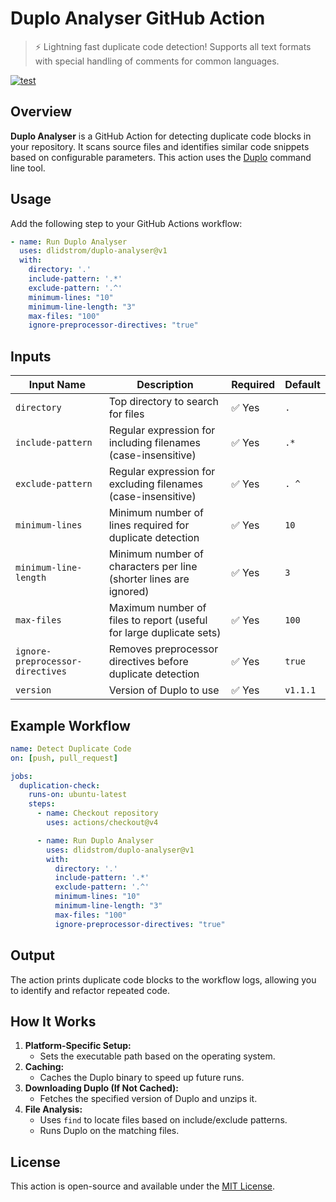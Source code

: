 # Duplo Analyser GitHub Action

> ⚡️ Lightning fast duplicate code detection! Supports all text formats with
> special handling of comments for common languages.

[![test](https://github.com/dlidstrom/duplo-action/actions/workflows/build.yml/badge.svg)](https://github.com/dlidstrom/duplo-action/actions/workflows/build.yml)

## Overview

**Duplo Analyser** is a GitHub Action for detecting duplicate code blocks in
your repository. It scans source files and identifies similar code snippets
based on configurable parameters. This action uses the
[Duplo](https://github.com/dlidstrom/Duplo) command line tool.

## Usage

Add the following step to your GitHub Actions workflow:

```yaml
- name: Run Duplo Analyser
  uses: dlidstrom/duplo-analyser@v1
  with:
    directory: '.'
    include-pattern: '.*'
    exclude-pattern: '.^'
    minimum-lines: "10"
    minimum-line-length: "3"
    max-files: "100"
    ignore-preprocessor-directives: "true"
```

## Inputs

| Input Name | Description | Required | Default |
|------------|------------|----------|---------|
| `directory` | Top directory to search for files | ✅ Yes | `.` |
| `include-pattern` | Regular expression for including filenames (case-insensitive) | ✅ Yes | `.*` |
| `exclude-pattern` | Regular expression for excluding filenames (case-insensitive) | ✅ Yes | `. ^` |
| `minimum-lines` | Minimum number of lines required for duplicate detection | ✅ Yes | `10` |
| `minimum-line-length` | Minimum number of characters per line (shorter lines are ignored) | ✅ Yes | `3` |
| `max-files` | Maximum number of files to report (useful for large duplicate sets) | ✅ Yes | `100` |
| `ignore-preprocessor-directives` | Removes preprocessor directives before duplicate detection | ✅ Yes | `true` |
| `version` | Version of Duplo to use | ✅ Yes | `v1.1.1` |

## Example Workflow

```yaml
name: Detect Duplicate Code
on: [push, pull_request]

jobs:
  duplication-check:
    runs-on: ubuntu-latest
    steps:
      - name: Checkout repository
        uses: actions/checkout@v4

      - name: Run Duplo Analyser
        uses: dlidstrom/duplo-analyser@v1
        with:
          directory: '.'
          include-pattern: '.*'
          exclude-pattern: '.^'
          minimum-lines: "10"
          minimum-line-length: "3"
          max-files: "100"
          ignore-preprocessor-directives: "true"
```

## Output

The action prints duplicate code blocks to the workflow logs, allowing you to
identify and refactor repeated code.

## How It Works

1. **Platform-Specific Setup:**
   - Sets the executable path based on the operating system.
2. **Caching:**
   - Caches the Duplo binary to speed up future runs.
3. **Downloading Duplo (If Not Cached):**
   - Fetches the specified version of Duplo and unzips it.
4. **File Analysis:**
   - Uses `find` to locate files based on include/exclude patterns.
   - Runs Duplo on the matching files.

## License

This action is open-source and available under the [MIT License](LICENSE).
